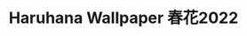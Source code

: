 ---
layout: album
title: Haruhana Wallpaper  春花2022
hidden: true
description: ['Format : 16x9 Portrait, JPG','Haruhana (Spring Flowers) Series 2022']
cover_number: 2
photos:
 - url: /img/albums/harunaha2022/haruhana2022-1.jpg
 - url: /img/albums/harunaha2022/haruhana2022-2.jpg
 - url: /img/albums/harunaha2022/haruhana2022-3.jpg
 - url: /img/albums/harunaha2022/haruhana2022-4.jpg
 - url: /img/albums/harunaha2022/haruhana2022-5.jpg



---